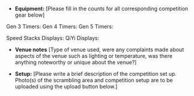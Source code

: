 * **Equipment:** [Please fill in the counts for all corresponding competition gear below]

Gen 3 Timers:
Gen 4 Timers:
Gen 5 Timers:

Speed Stacks Displays:
QiYi Displays:

* **Venue notes** [Type of venue used, were any complaints made about aspects of the venue such as lighting or temperature, was there anything noteworthy or unique about the venue?]

* **Setup:** [Please write a brief description of the competition set up. Photo(s) of the scrambling area and competition setup are to be uploaded using the upload button below.]
